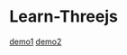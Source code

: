 # Learn-Threejs
[demo1](http://htmlpreview.github.io/?https://github.com/youhonglian/Learn-threejs/blob/master/sprite-second.html)
[demo2](http://htmlpreview.github.io/?https://github.com/youhonglian/Learn-threejs/blob/master/sprite-third.html)


